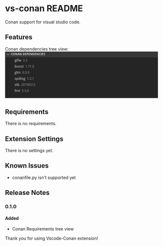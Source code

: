 # vs-conan README

Conan support for visual studio code. 

## Features

Conan dependencies tree view:<br/>
![Dependency tree view](images/tree_view.png)

## Requirements

There is no requirements.

## Extension Settings

There is no settings yet.

## Known Issues

 - conanfile.py isn't supported yet

## Release Notes

### 0.1.0
#### Added
 - Conan Requirements tree view
 
Thank you for using Vscode-Conan extension!
